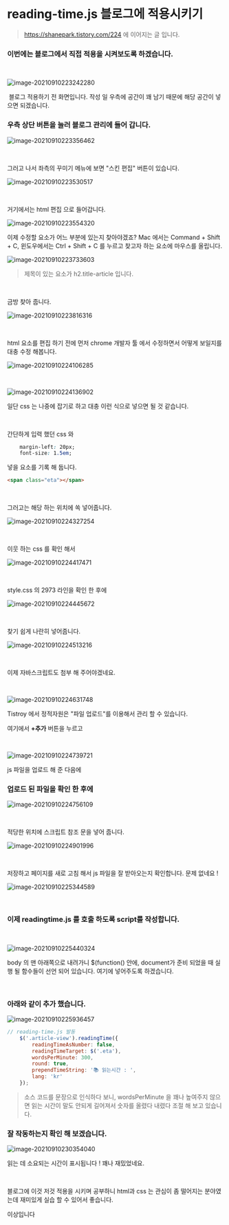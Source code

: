# reading-time.js 블로그에 적용시키기

> https://shanepark.tistory.com/224 에 이어지는 글 입니다.



### 이번에는 블로그에서 직접 적용을 시켜보도록 하겠습니다. 

​		

![image-20210910223242280](https://raw.githubusercontent.com/Shane-Park/markdownBlog/master/frontend/jsLibrary/readingtime/reading-time-blog.assets/image-20210910223242280.png)

​	블로그 적용하기 전 화면입니다. 작성 일 우측에 공간이 꽤 남기 때문에 해당 공간이 넣으면 되겠습니다.



### 우측 상단 버튼을 눌러 블로그 관리에 들어 갑니다.	

![image-20210910223356462](https://raw.githubusercontent.com/Shane-Park/markdownBlog/master/frontend/jsLibrary/readingtime/reading-time-blog.assets/image-20210910223356462.png)

​	

그러고 나서 좌측의 꾸미기 메뉴에 보면 "스킨 편집" 버튼이 있습니다.

![image-20210910223530517](https://raw.githubusercontent.com/Shane-Park/markdownBlog/master/frontend/jsLibrary/readingtime/reading-time-blog.assets/image-20210910223530517.png)

​	

거기에서는 html 편집 으로 들어갑니다.

![image-20210910223554320](https://raw.githubusercontent.com/Shane-Park/markdownBlog/master/frontend/jsLibrary/readingtime/reading-time-blog.assets/image-20210910223554320.png)



이제 수정할 요소가 어느 부분에 있는지 찾아야겠죠? Mac 에서는 Command + Shift + C, 윈도우에서는 Ctrl + Shift + C 를 누르고 찾고자 하는 요소에 마우스를 올립니다.

![image-20210910223733603](https://raw.githubusercontent.com/Shane-Park/markdownBlog/master/frontend/jsLibrary/readingtime/reading-time-blog.assets/image-20210910223733603.png)

>  제목이 있는 요소가 h2.title-article 입니다. 

​	

금방 찾아 줍니다.

![image-20210910223816316](https://raw.githubusercontent.com/Shane-Park/markdownBlog/master/frontend/jsLibrary/readingtime/reading-time-blog.assets/image-20210910223816316.png)

​	

html 요소를 편집 하기 전에 먼저 chrome 개발자 툴 에서 수정하면서 어떻게 보일지를 대충 수정 해봅니다.

![image-20210910224106285](https://raw.githubusercontent.com/Shane-Park/markdownBlog/master/frontend/jsLibrary/readingtime/reading-time-blog.assets/image-20210910224106285.png)

​	

![image-20210910224136902](https://raw.githubusercontent.com/Shane-Park/markdownBlog/master/frontend/jsLibrary/readingtime/reading-time-blog.assets/image-20210910224136902.png)

일단 css 는 나중에 잡기로 하고 대충 이런 식으로 넣으면 될 것 같습니다.

​	

간단하게 입력 했던 css 와

```css
    margin-left: 20px;
    font-size: 1.5em;
```



넣을 요소를 기록 해 둡니다.

```html
<span class="eta"></span>
```

​	

그러고는 해당 하는 위치에 쏙 넣어줍니다.

![image-20210910224327254](https://raw.githubusercontent.com/Shane-Park/markdownBlog/master/frontend/jsLibrary/readingtime/reading-time-blog.assets/image-20210910224327254.png)

​	

이웃 하는 css 를 확인 해서 

![image-20210910224417471](https://raw.githubusercontent.com/Shane-Park/markdownBlog/master/frontend/jsLibrary/readingtime/reading-time-blog.assets/image-20210910224417471.png)

​	

style.css 의 2973 라인을 확인 한 후에 

![image-20210910224445672](https://raw.githubusercontent.com/Shane-Park/markdownBlog/master/frontend/jsLibrary/readingtime/reading-time-blog.assets/image-20210910224445672.png)

​		

찾기 쉽게 나란히 넣어줍니다.

![image-20210910224513216](https://raw.githubusercontent.com/Shane-Park/markdownBlog/master/frontend/jsLibrary/readingtime/reading-time-blog.assets/image-20210910224513216.png)

​	

이제 자바스크립트도 첨부 해 주어야겠네요.

​		

![image-20210910224631748](https://raw.githubusercontent.com/Shane-Park/markdownBlog/master/frontend/jsLibrary/readingtime/reading-time-blog.assets/image-20210910224631748.png)

Tistroy 에서 정적자원은 "파일 업로드"를 이용해서 관리 할 수 있습니다.

여기에서 **+추가** 버튼을 누르고

​	

![image-20210910224739721](https://raw.githubusercontent.com/Shane-Park/markdownBlog/master/frontend/jsLibrary/readingtime/reading-time-blog.assets/image-20210910224739721.png)

js 파일을 업로드 해 준 다음에



### 업로드 된 파일을 확인 한 후에	

![image-20210910224756109](https://raw.githubusercontent.com/Shane-Park/markdownBlog/master/frontend/jsLibrary/readingtime/reading-time-blog.assets/image-20210910224756109.png)

​	

적당한 위치에 스크립트 참조 문을 넣어 줍니다.

![image-20210910224901996](https://raw.githubusercontent.com/Shane-Park/markdownBlog/master/frontend/jsLibrary/readingtime/reading-time-blog.assets/image-20210910224901996.png)

​		

저장하고 페이지를 새로 고침 해서 js 파일을 잘 받아오는지 확인합니다. 문제 없네요 !

![image-20210910225344589](https://raw.githubusercontent.com/Shane-Park/markdownBlog/master/frontend/jsLibrary/readingtime/reading-time-blog.assets/image-20210910225344589.png)

​	

### 이제 readingtime.js 를 호출 하도록 script를 작성합니다.

​	

![image-20210910225440324](https://raw.githubusercontent.com/Shane-Park/markdownBlog/master/frontend/jsLibrary/readingtime/reading-time-blog.assets/image-20210910225440324.png)

body 의 맨 아래쪽으로 내려가니 $(function() 안에, document가 준비 되었을 때 실행 될 함수들이 선언 되어 있습니다. 여기에 넣어주도록 하겠습니다.

​	

### 아래와 같이 추가 했습니다.

![image-20210910225936457](https://raw.githubusercontent.com/Shane-Park/markdownBlog/master/frontend/jsLibrary/readingtime/reading-time-blog.assets/image-20210910225936457.png)

```javascript
// reading-time.js 발동
	$('.article-view').readingTime({
		readingTimeAsNumber: false,
		readingTimeTarget: $('.eta'),
		wordsPerMinute: 300,
		round: true,
		prependTimeString: '📚 읽는시간 : ',
		lang: 'kr'
	});
```

> 소스 코드를 문장으로 인식하다 보니, wordsPerMinute 을 꽤나 높여주지 않으면 읽는 시간이 말도 안되게 길어져서 숫자를 올렸다 내렸다 조절 해 보고 있습니다.



### 잘 작동하는지 확인 해 보겠습니다.	

![image-20210910230354040](https://raw.githubusercontent.com/Shane-Park/markdownBlog/master/frontend/jsLibrary/readingtime/reading-time-blog.assets/image-20210910230354040.png)

읽는 데 소요되는 시간이 표시됩니다 ! 꽤나 재밌었네요.

​	

블로그에 이것 저것 적용을 시키며 공부하니 html과 css 는 관심이 좀 떨어지는 분야였는데 재미있게 실습 할 수 있어서 좋습니다.

이상입니다